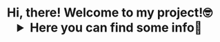 <h1 align="center">Hi, there! Welcome to my project!🤓
<details>
   
<summary><b>Here you can find some info🙌</b></summary>

    😇This bot can help you to save your projects
    in one bot

    🤔You can also delete projects
    
    🥱Also it's yours so use if you wanted i've left it to you
  
    🥶GOOOD LUCK!
  
</details>
